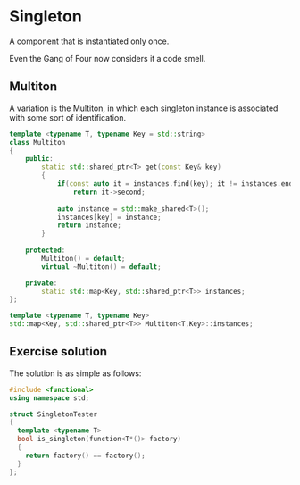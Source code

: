 # Singleton

A component that is instantiated only once.

Even the Gang of Four now considers it a code smell.

## Multiton

A variation is the Multiton, in which each singleton instance is associated with some sort of identification.

```cpp
template <typename T, typename Key = std::string>
class Multiton
{
    public:
        static std::shared_ptr<T> get(const Key& key)
        {
            if(const auto it = instances.find(key); it != instances.end())
                return it->second;
            
            auto instance = std::make_shared<T>();
            instances[key] = instance;
            return instance;
        }
    
    protected:
        Multiton() = default;
        virtual ~Multiton() = default;

    private:
        static std::map<Key, std::shared_ptr<T>> instances;
};

template <typename T, typename Key>
std::map<Key, std::shared_ptr<T>> Multiton<T,Key>::instances;
```

## Exercise solution

The solution is as simple as follows:

```cpp
#include <functional>
using namespace std;

struct SingletonTester
{
  template <typename T>
  bool is_singleton(function<T*()> factory)
  {
    return factory() == factory();
  }
};
```
